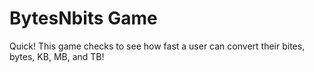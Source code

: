 # BytesNbits Game

Quick! This game checks to see how fast a user can convert their bites, bytes, KB, MB, and TB!
